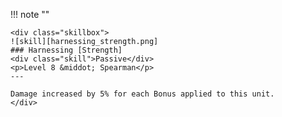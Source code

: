 !!! note ""

    <div class="skillbox">
    ![skill][harnessing_strength.png]
    ### Harnessing [Strength]
    <div class="skill">Passive</div>
    <p>Level 8 &middot; Spearman</p>
    ---

    Damage increased by 5% for each Bonus applied to this unit.
    </div>
